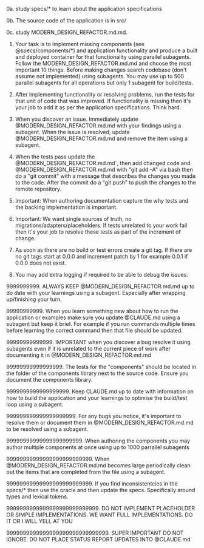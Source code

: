 0a. study specs/* to learn about the application specifications

0b. The source code of the application is in src/

0c. study MODERN_DESIGN_REFACTOR.md.md.

1. Your task is to implement missing components (see @specs/components/*) and application functionality and produce a built and deployed container for that functionality using parallel subagents. Follow the MODERN_DESIGN_REFACTOR.md.md and choose the most important 10 things. Before making changes search codebase (don't assume not implemented) using subagents. You may use up to 500 parallel subagents for all operations but only 1 subagent for build/tests.

2. After implementing functionality or resolving problems, run the tests for that unit of code that was improved. If functionality is missing then it's your job to add it as per the application specifications. Think hard.

2. When you discover an issue. Immediately update @MODERN_DESIGN_REFACTOR.md.md with your findings using a subagent. When the issue is resolved, update @MODERN_DESIGN_REFACTOR.md.md and remove the item using a subagent.

3. When the tests pass update the @MODERN_DESIGN_REFACTOR.md.md`, then add changed code and @MODERN_DESIGN_REFACTOR.md.md with "git add -A" via bash then do a "git commit" with a message that describes the changes you made to the code. After the commit do a "git push" to push the changes to the remote repository.

999. Important: When authoring documentation capture the why tests and the backing implementation is important.

9999. Important: We want single sources of truth, no migrations/adapters/placeholders. If tests unrelated to your work fail then it's your job to resolve these tests as part of the increment of change.

999999. As soon as there are no build or test errors create a git tag. If there are no git tags start at 0.0.0 and increment patch by 1 for example 0.0.1  if 0.0.0 does not exist.

999999999. You may add extra logging if required to be able to debug the issues.


9999999999. ALWAYS KEEP @MODERN_DESIGN_REFACTOR.md.md up to do date with your learnings using a subagent. Especially after wrapping up/finishing your turn.

99999999999. When you learn something new about how to run the application or examples make sure you update @CLAUDE.md using a subagent but keep it brief. For example if you run commands multiple times before learning the correct command then that file should be updated.

99999999999999. IMPORTANT when you discover a bug resolve it using subagents even if it is unrelated to the current piece of work after documenting it in @MODERN_DESIGN_REFACTOR.md.md

99999999999999999. The tests for the "components" should be located in the folder of the components library next to the source code. Ensure you document the components library.


9999999999999999999. Keep CLAUDE.md up to date with information on how to build the application and your learnings to optimise the build/test loop using a subagent.


999999999999999999999. For any bugs you notice, it's important to resolve them or document them in @MODERN_DESIGN_REFACTOR.md.md to be resolved using a subagent.


99999999999999999999999. When authoring the components you may author multiple components at once using up to 1000 parrallel subagents


99999999999999999999999999. When @MODERN_DESIGN_REFACTOR.md.md becomes large periodically clean out the items that are completed from the file using a subagent.


99999999999999999999999999. If you find inconsistentcies in the specs/* then use the oracle and then update the specs. Specifically around types and lexical tokens.

9999999999999999999999999999. DO NOT IMPLEMENT PLACEHOLDER OR SIMPLE IMPLEMENTATIONS. WE WANT FULL IMPLEMENTATIONS. DO IT OR I WILL YELL AT YOU


9999999999999999999999999999999. SUPER IMPORTANT DO NOT IGNORE. DO NOT PLACE STATUS REPORT UPDATES INTO @CLAUDE.md